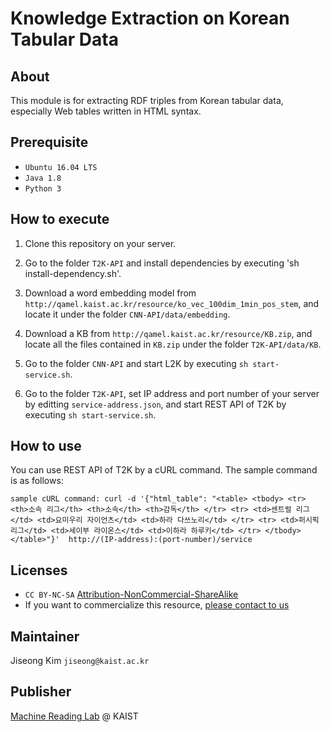 # Knowledge Extraction on Korean Tabular Data

## About

This module is for extracting RDF triples from Korean tabular data, especially Web tables written in HTML syntax.

## Prerequisite

* `Ubuntu 16.04 LTS`
* `Java 1.8`
* `Python 3`

## How to execute

1. Clone this repository on your server.

2. Go to the folder `T2K-API` and install dependencies by executing 'sh install-dependency.sh'.

3. Download a word embedding model from `http://qamel.kaist.ac.kr/resource/ko_vec_100dim_1min_pos_stem`, and locate it under the folder `CNN-API/data/embedding`.

4. Download a KB from `http://qamel.kaist.ac.kr/resource/KB.zip`, and locate all the files contained in `KB.zip` under the folder `T2K-API/data/KB`.

5. Go to the folder `CNN-API` and start L2K by executing `sh start-service.sh`.

6. Go to the folder `T2K-API`, set IP address and port number of your server by editting `service-address.json`, and start REST API of T2K by executing `sh start-service.sh`.

## How to use

You can use REST API of T2K by a cURL command. The sample command is as follows:

`sample cURL command: curl -d '{"html_table": "<table> <tbody> <tr> <th>소속 리그</th> <th>소속</th> <th>감독</th> </tr> <tr> <td>센트럴 리그</td> <td>요미우리 자이언츠</td> <td>하라 다쓰노리</td> </tr> <tr> <td>퍼시픽 리그</td> <td>세이부 라이온스</td> <td>이하라 하루키</td> </tr> </tbody> </table>"}'  http://(IP-address):(port-number)/service`

## Licenses
* `CC BY-NC-SA` [Attribution-NonCommercial-ShareAlike](https://creativecommons.org/licenses/by-nc-sa/2.0/)
* If you want to commercialize this resource, [please contact to us](http://mrlab.kaist.ac.kr/contact)

## Maintainer
Jiseong Kim `jiseong@kaist.ac.kr`

## Publisher
[Machine Reading Lab](http://mrlab.kaist.ac.kr/) @ KAIST